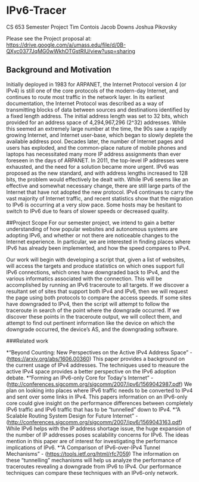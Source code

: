 # IPv6-Tracer
CS 653 Semester Project
Tim Contois
Jacob Downs
Joshua Pikovsky


Please see the Project proposal at:
https://drive.google.com/a/umass.edu/file/d/0B-QXyc0377JqMG0wWkhOTGstRlU/view?usp=sharing

## Background​ ​and​ ​Motivation

Initially deployed in 1983 for ARPANET, the Internet Protocol version 4 (or IPv4) is still one of
the core protocols of the modern-day Internet, and continues to route most traffic in the network layer. In
its earliest documentation, the Internet Protocol was described as a way of transmitting blocks of data
between sources and destinations identified by a fixed length address. The initial address length was set to
32 bits, which provided for an address space of 4,294,967,296 (2^32) addresses. While this seemed an
extremely large number at the time, the 90s saw a rapidly growing Internet, and Internet user-base, which
began to slowly deplete the available address pool. Decades later, the number of Internet pages and users
has exploded, and the common-place nature of mobile phones and laptops has necessitated many more IP
address assignments than ever foreseen in the days of ARPANET. In 2011, the top-level IP addresses
were exhausted, and the need for a solution became more urgent. IPv6 was proposed as the new standard,
and with address lengths increased to 128 bits, the problem would effectively be dealt with.
While IPv6 seems like an effective and somewhat necessary change, there are still large parts of
the Internet that have not adopted the new protocol. IPv4 continues to carry the vast majority of Internet
traffic, and recent statistics show that the migration to IPv6 is occurring at a very slow pace. Some hosts
may be hesitant to switch to IPv6 due to fears of slower speeds or decreased quality.

##Project​ ​Scope
For our semester project, we intend to gain a better understanding of how popular websites and
autonomous systems are adopting IPv6, and whether or not there are noticeable changes to the Internet
experience. In particular, we are interested in finding places where IPv6 has already been implemented,
and how the speed compares to IPv4.

Our work will begin with developing a script that, given a list of websites, will access the targets
and produce statistics on which ones support full IPv6 connections, which ones have downgraded back to
IPv4, and the various informatics associated with the connection. This will be accomplished by running
an IPv6 traceroute to all targets. If we discover a resultant set of sites that support both IPv4 and IPv6,
then we will request the page using both protocols to compare the access speeds.
If some sites have downgraded to IPv4, then the script will attempt to follow the traceroute in
search of the point where the downgrade occurred. If we discover these points in the traceroute output, we
will collect them, and attempt to find out pertinent information like the device on which the downgrade
occurred, the device’s AS, and the downgrading software.


###Related work

*“Beyond Counting: New Perspectives on the Active IPv4 Address Space” -
	(https://arxiv.org/abs/1606.00360)
	This paper provides a background on the current usage of IPv4 addresses. The techniques used to
	measure the active IPv4 space provides a better perspective on the IPv6 adoption debate.
*“Forming an IPv6-only Core for Today's Internet” -
	(http://conferences.sigcomm.org/sigcomm/2007/ipv6/1569042987.pdf)
	We plan on looking into places where IPv6 traffic needs to be converted to IPv4 and sent over
	some links in IPv4. This papers information on an IPv6-only core could give insight on the
	performance differences between completely IPv6 traffic and IPv6 traffic that has to be
	“tunnelled” down to IPv4.
*“A Scalable Routing System Design for Future Internet” -
	(http://conferences.sigcomm.org/sigcomm/2007/ipv6/1569043163.pdf)
	While IPv6 helps with the IP address shortage issue, the huge expansion of the number of IP
	addresses poses scalability concerns for IPv6. The ideas mention in this paper are of interest for
	investigating the performance implications of IPv6.
*“A Comparison of IPv6-over-IPv4 Tunnel Mechanisms” - (https://tools.ietf.org/html/rfc7059)
The information on these “tunnelling” mechanisms will help us analyze the performance of
traceroutes revealing a downgrade from IPv6 to IPv4. Our performance techniques can compare
these techniques with an IPv6-only network.